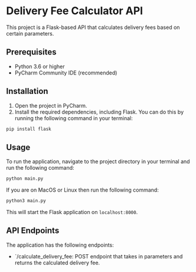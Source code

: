 # Delivery Fee Calculator API

This project is a Flask-based API that calculates delivery fees based on certain parameters.

## Prerequisites

- Python 3.6 or higher
- PyCharm Community IDE (recommended)

## Installation

1. Open the project in PyCharm.
2. Install the required dependencies, including Flask. You can do this by running the following command in your terminal:

```bash
pip install flask
```


## Usage

To run the application, navigate to the project directory in your terminal and run the following command:

```bash
python main.py
```

If you are on MacOS or Linux then run the following command:

```bash
python3 main.py
```

This will start the Flask application on `localhost:8000`.

## API Endpoints

The application has the following endpoints:

- `/calculate_delivery_fee: POST endpoint that takes in parameters and returns the calculated delivery fee.

